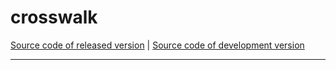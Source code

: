 # crosswalk
[Source code of released version](https://github.com/meteor/meteor/tree/master/packages/crosswalk) | [Source code of development version](https://github.com/meteor/meteor/tree/devel/packages/crosswalk)
***

